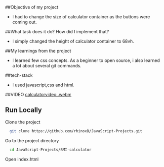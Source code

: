 ##Objective of my project
- I had to change the size of calculator container as the buttons were coming out.

##What task does it do? How did I implement that?
- I simply changed the height of calculator container to 68vh.

##My learnings from the project
- I learned few css concepts. As a beginner to open source, i also learned a lot about several git commands.

##tech-stack
- I used javascript,css and html.

##VIDEO 
[calculatorvideo..webm](https://user-images.githubusercontent.com/99539203/208333600-67811805-079f-4c4b-983c-f92ed7c9d10e.webm)


## Run Locally

Clone the project

```bash
  git clone https://github.com/rhinoxD/JavaScript-Projects.git
```

Go to the project directory

```bash
  cd JavaScript-Projects/BMI-calculator
```

Open index.html
